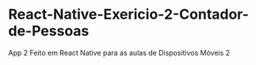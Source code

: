 # React-Native-Exericio-2-Contador-de-Pessoas
 App 2 Feito em React Native para as aulas de Dispositivos Móveis 2

